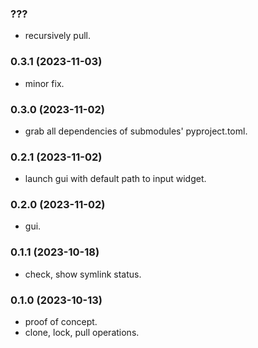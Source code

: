 ### ???

- recursively pull.

### 0.3.1 (2023-11-03)

- minor fix.

### 0.3.0 (2023-11-02)

- grab all dependencies of submodules' pyproject.toml.

### 0.2.1 (2023-11-02)

- launch gui with default path to input widget.

### 0.2.0 (2023-11-02)

- gui.

### 0.1.1 (2023-10-18)

- check, show symlink status.

### 0.1.0 (2023-10-13)

- proof of concept.
- clone, lock, pull operations.
